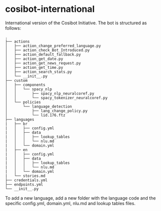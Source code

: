 # cosibot-international

International version of the Cosibot Initiative.
The bot is structured as follows: 
```
.
├── actions
│   ├── action_change_preferred_language.py
│   ├── action_check_Bot_Introduced.py
│   ├── action_default_fallback.py
│   ├── action_get_date.py
│   ├── action_get_news_request.py
│   ├── action_get_time.py
│   ├── action_search_stats.py
│   └── __init__.py
├── custom
│   ├── components
│   │   └── spacy_nlp
│   │       ├── spacy_nlp_neuralcoref.py
│   │       └── spacy_tokenizer_neuralcoref.py
│   └── policies
│       └── language_detection
│           ├── lang_change_policy.py
│           └── lid.176.ftz
├── languages
|   ├── br
|   │   ├── config.yml
|   │   ├── data
|   │   │   ├── lookup_tables
|   │   │   └── nlu.md
|   │   └── domain.yml
|   ├── en
|   │   ├── config.yml
|   │   ├── data
|   │   │   ├── lookup_tables
|   │   │   └── nlu.md
|   │   └── domain.yml
|   └── stories.md
├── credentials.yml
├── endpoints.yml
└── __init__.py
```
To add a new language, add a new folder with the language code and the specific config.yml, domain.yml, nlu.md and lookup tables files. 